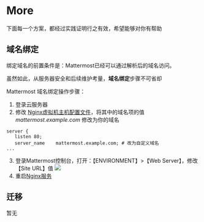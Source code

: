 # More

下面每一个方案，都经过实践证明行之有效，希望能够对你有帮助

## 域名绑定

绑定域名的前置条件是：Mattermost已经可以通过解析后的域名访问。  

虽然如此，从服务器安全和后续维护考量，**域名绑定**步骤不可省却  

Mattermost 域名绑定操作步骤：

1. 登录云服务器
2. 修改 [Nginx虚拟机主机配置文件](/zh/stack-components.md#nginx)，将其中的域名项的值 *mattermost.example.com* 修改为你的域名
```text
server {
   listen 80;
   server_name    mattermost.example.com; # 改为自定义域名
...
```
3. 登录Mattermost控制台，打开：【ENVIRONMENT】>【Web Server】，修改 【Site URL】值
   ![](https://libs.websoft9.com/Websoft9/DocsPicture/en/mattermost/mattermost-urlset-websoft9.png)
4. 重启[Nginx服务](/zh/admin-services.md#nginx)

## 迁移

暂无
